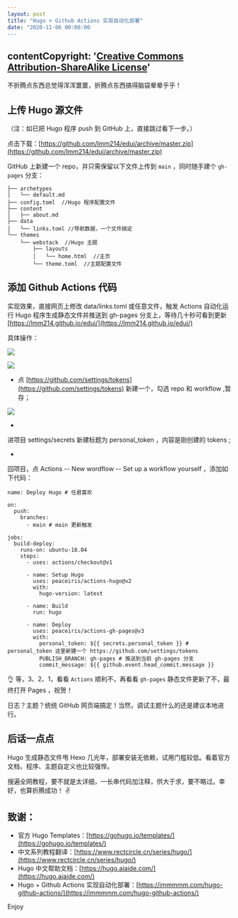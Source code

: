 ```yaml
---
layout: post
title: "Hugo + Github Actions 实现自动化部署"
date: "2020-11-06 00:00:00
---
```


## contentCopyright: '[Creative Commons Attribution-ShareAlike License](https://en.wikipedia.org/wiki/Wikipedia:Text_of_Creative_Commons_Attribution-ShareAlike_3.0_Unported_License)'

不折腾点东西总觉得浑浑噩噩，折腾点东西搞得脑袋晕晕乎乎！
## 上传 Hugo 源文件

（注：如已把 Hugo 程序 push 到 GitHub 上，直接跳过看下一步。）

点击下载：[https://github.com/lmm214/edui/archive/master.zip](https://github.com/lmm214/edui/archive/master.zip)

GitHub 上新建一个 repo，并只需保留以下文件上传到 `main` ，同时随手建个 `gh-pages` 分支：

```
├── archetypes
│   └── default.md
├── config.toml  //Hugo 程序配置文件
├── content
│   ├── about.md
├── data
│   └── links.toml //导航数据，一个文件搞定
└── themes
    └── webstack  //Hugo 主题
        ├── layouts
        │   └── home.html  //主页
        └── theme.toml  //主题配置文件
```

## 添加 Github Actions 代码

实现效果，直接网页上修改 data/links.toml 或任意文件，触发 Actions 自动化运行 Hugo 程序生成静态文件并推送到 gh-pages 分支上，等待几十秒可看到更新 [https://lmm214.github.io/edui/](https://lmm214.github.io/edui/)

具体操作：

![](/images/2020/11/hugo-github-actions/tokens-1.png#alt=Github-Actions)

![](/images/2020/11/hugo-github-actions/tokens-2.png#alt=Github-Actions)

- 点 [https://github.com/settings/tokens](https://github.com/settings/tokens) 新建一个，勾选 repo 和 workflow ,暂存；

![](/images/2020/11/hugo-github-actions/secrets.jpeg#alt=Github-Actions)

- 
进项目 settings/secrets 新建标题为 personal_token ，内容是刚创建的 tokens ;

- 
回项目，点 Actions -- New wordflow -- Set up a workflow yourself ，添加如下代码：


```
name: Deploy Hugo # 任君喜欢

on:
  push:
    branches:
      - main # main 更新触发

jobs:
  build-deploy:
    runs-on: ubuntu-18.04
    steps:
      - uses: actions/checkout@v1

      - name: Setup Hugo
        uses: peaceiris/actions-hugo@v2
        with:
          hugo-version: latest

      - name: Build 
        run: hugo

      - name: Deploy
        uses: peaceiris/actions-gh-pages@v3
        with:
          personal_token: ${{ secrets.personal_token }} # personal_token 这里新建一个 https://github.com/settings/tokens
          PUBLISH_BRANCH: gh-pages # 推送到当前 gh-pages 分支
          commit_message: ${{ github.event.head_commit.message }}
```

👌 等，3、2、1，看看 `Actions` 顺利不，再看看 `gh-pages` 静态文件更新了不，最终打开 Pages ，祝贺！

日志？主题？统统 GitHub 网页端搞定！当然，调试主题什么的还是建议本地进行。

## 后话一点点

Hugo 生成静态文件甩 Hexo 几光年，部署安装无依赖，试用门槛较低。看着官方文档，程序、主题自定义也比较强悍。

搜遍全网教程，要不就是太详细，一长串代码加注释，供大于求，要不略过。幸好，也算折腾成功！ ✌️

## 致谢：

- 官方 Hugo Templates：[https://gohugo.io/templates/](https://gohugo.io/templates/)
- 中文系列教程翻译：[https://www.rectcircle.cn/series/hugo/](https://www.rectcircle.cn/series/hugo/)
- Hugo 中文帮助文档：[https://hugo.aiaide.com/](https://hugo.aiaide.com/)
- Hugo + Github Actions 实现自动化部署：[https://immmmm.com/hugo-github-actions/](https://immmmm.com/hugo-github-actions/)

Enjoy
